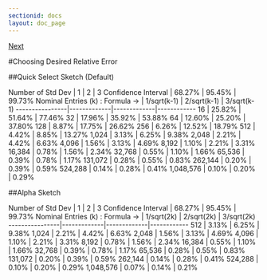 ```yaml
---
sectionid: docs
layout: doc_page
---
```

[Next]()

#Choosing Desired Relative Error

##Quick Select Sketch (Default)



Number of Std Dev | 1 | 2 | 3
Confidence Interval | 68.27% | 95.45% | 99.73%
Nominal Entries (k) : Formula -> | 1/sqrt(k-1) | 2/sqrt(k-1) | 3/sqrt(k-1)
----------------|-------------|-------------|------------
16 | 25.82% | 51.64% | 77.46%
32 | 17.96% | 35.92% | 53.88%
64 | 12.60% | 25.20% | 37.80%
128 | 8.87% | 17.75% | 26.62%
256 | 6.26% | 12.52% | 18.79%
512 | 4.42% | 8.85% | 13.27%
1,024 | 3.13% | 6.25% | 9.38%
2,048 | 2.21% | 4.42% | 6.63%
4,096 | 1.56% | 3.13% | 4.69%
8,192 | 1.10% | 2.21% | 3.31%
16,384 | 0.78% | 1.56% | 2.34%
32,768 | 0.55% | 1.10% | 1.66%
65,536 | 0.39% | 0.78% | 1.17%
131,072 | 0.28% | 0.55% | 0.83%
262,144 | 0.20% | 0.39% | 0.59%
524,288 | 0.14% | 0.28% | 0.41%
1,048,576 | 0.10% | 0.20% | 0.29%

##Alpha Sketch

Number of Std Dev | 1 | 2 | 3
Confidence Interval | 68.27% | 95.45% | 99.73%
Nominal Entries (k) : Formula -> | 1/sqrt(2k) | 2/sqrt(2k) | 3/sqrt(2k)
----------------|-------------|-------------|------------
512 | 3.13% | 6.25% | 9.38%
1,024 | 2.21% | 4.42% | 6.63%
2,048 | 1.56% | 3.13% | 4.69%
4,096 | 1.10% | 2.21% | 3.31%
8,192 | 0.78% | 1.56% | 2.34%
16,384 | 0.55% | 1.10% | 1.66%
32,768 | 0.39% | 0.78% | 1.17%
65,536 | 0.28% | 0.55% | 0.83%
131,072 | 0.20% | 0.39% | 0.59%
262,144 | 0.14% | 0.28% | 0.41%
524,288 | 0.10% | 0.20% | 0.29%
1,048,576 | 0.07% | 0.14% | 0.21%